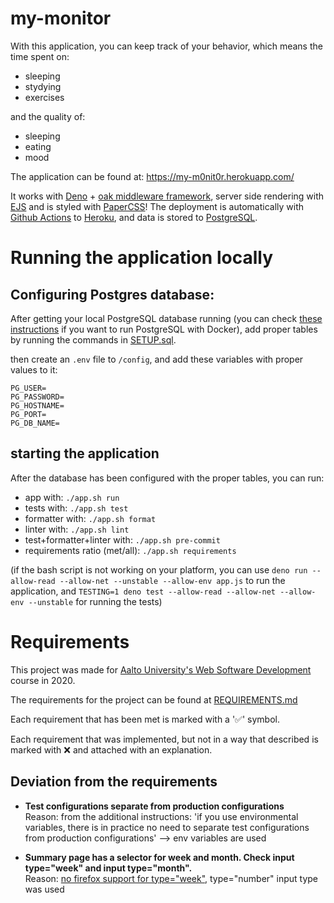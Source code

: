# my-monitor

With this application, you can keep track of your behavior, which means
the time spent on:

- sleeping
- stydying
- exercises

and the quality of:

- sleeping
- eating
- mood

The application can be found at: https://my-m0nit0r.herokuapp.com/

It works with [Deno](https://deno.land/) + [oak middleware framework](https://oakserver.github.io/oak/),
server side rendering with [EJS](https://ejs.co/) and is styled with [PaperCSS](https://www.getpapercss.com/)!
The deployment is automatically with [Github Actions](https://github.com/features/actions)
to [Heroku](https://dashboard.heroku.com/), and data is stored to [PostgreSQL](https://www.postgresql.org/).

# Running the application locally

## Configuring Postgres database:

After getting your local PostgreSQL database running (you can check
[these instructions](local-postgres-docker-setup.md) if you want to run PostgreSQL with Docker),
add proper tables by running the commands in [SETUP.sql](SETUP.sql).

then create an `.env` file to `/config`, and add these variables
with proper values to it:

```
PG_USER=
PG_PASSWORD=
PG_HOSTNAME=
PG_PORT=
PG_DB_NAME=
```

## starting the application

After the database has been configured with the proper tables, you can run:

- app with: `./app.sh run`
- tests with: `./app.sh test`
- formatter with: `./app.sh format`
- linter with: `./app.sh lint`
- test+formatter+linter with: `./app.sh pre-commit`
- requirements ratio (met/all): `./app.sh requirements`

(if the bash script is not working on your platform, you can use
`deno run --allow-read --allow-net --unstable --allow-env app.js` to run the application, and
`TESTING=1 deno test --allow-read --allow-net --allow-env --unstable` for running the tests)

# Requirements

This project was made for [Aalto University's Web Software Development](https://wsd.cs.aalto.fi/web-software-development/)
course in 2020.

The requirements for the project can be found at [REQUIREMENTS.md](REQUIREMENTS.md)

Each requirement that has been met is marked with a '✅' symbol.

Each requirement that was implemented, but not in a way that described is marked with ❌
and attached with an explanation.

## Deviation from the requirements

- **Test configurations separate from production configurations**  
  Reason: from the additional instructions: 'if you use environmental variables, there is in practice
  no need to separate test configurations from production configurations' --> env variables are used

- **Summary page has a selector for week and month. Check input type="week" and input type="month".**  
  Reason: [no firefox support for type="week"](https://www.w3schools.com/tags/att_input_type_week.asp),
  type="number" input type was used
